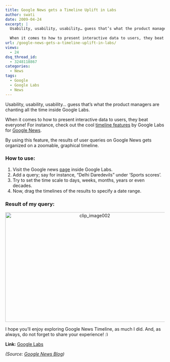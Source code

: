 ```yaml
---
title: Google News gets a Timeline Uplift in Labs
author: swati
date: 2009-04-24
excerpt: |
  Usability, usability, usability… guess that’s what the product managers are chanting all the time inside Google Labs.
  
  When it comes to how to present interactive data to users, they beat everyone! For instance, check out the cool timeline features by Google Labs for Google News.
url: /google-news-gets-a-timeline-uplift-in-labs/
views:
  - 24
dsq_thread_id:
  - 3248118867
categories:
  - News
tags:
  - Google
  - Google Labs
  - News
---
```

Usability, usability, usability… guess that’s what the product managers are chanting all the time inside Google Labs.

When it comes to how to present interactive data to users, they beat everyone! For instance, check out the cool <a href="http://newstimeline.googlelabs.com/" onclick="_gaq.push(['_trackEvent', 'outbound-article', 'http://newstimeline.googlelabs.com/', 'timeline features']);" >timeline features</a> by Google Labs for <a href="http://news.google.com/" onclick="_gaq.push(['_trackEvent', 'outbound-article', 'http://news.google.com/', 'Google News']);" >Google News</a>.

By using this feature, the results of user queries on Google News gets organized on a zoomable, graphical timeline.

### How to use:

  1. Visit the Google news <a href="http://newstimeline.googlelabs.com/" onclick="_gaq.push(['_trackEvent', 'outbound-article', 'http://newstimeline.googlelabs.com/', 'page']);" >page</a> inside Google Labs.
  2. Add a query; say for instance, “Delhi Daredevils” under ‘Sports scores’.
  3. Try to set the time scale to days, weeks, months, years or even decades.
  4. Now, drag the timelines of the results to specify a date range.

### Result of my query:

<p style="text-align: center">
  <img class="aligncenter wp-image-52525" style="border: 0pt none" src="http://cdn.devilsworkshop.org/files/2009/04/clip-image0021.jpg" border="0" alt="clip_image002" width="550" height="347" />
</p>

I hope you&#8217;ll enjoy exploring Google News Timeline, as much I did. And, as always, do not forget to share your experience! <img src="http://devilsworkshop.org/wp-includes/images/smilies/simple-smile.png" alt=":)" class="wp-smiley" style="height: 1em; max-height: 1em;" />

**Link:** <a href="http://newstimeline.googlelabs.com/" onclick="_gaq.push(['_trackEvent', 'outbound-article', 'http://newstimeline.googlelabs.com/', 'Google Labs']);" >Google Labs</a>

*(Source: *<a href="http://googlenewsblog.blogspot.com/2009/04/introducing-google-news-timeline.html" onclick="_gaq.push(['_trackEvent', 'outbound-article', 'http://googlenewsblog.blogspot.com/2009/04/introducing-google-news-timeline.html', 'Google News Blog']);" ><em>Google News Blog</em></a>*)*

[ ][1]

 [1]: http://cdn.devilsworkshop.org/files/2009/04/clip-image0022.jpg
